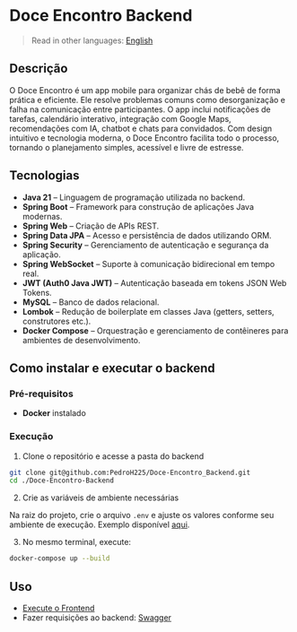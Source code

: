 # Doce Encontro Backend

> Read in other languages: [English](README.eng.md)

## Descrição
O Doce Encontro é um app mobile para organizar chás de bebê de forma prática e eficiente. Ele resolve problemas comuns como desorganização e falha na comunicação entre participantes. O app inclui notificações de tarefas, calendário interativo, integração com Google Maps, recomendações com IA, chatbot e chats para convidados. Com design intuitivo e tecnologia moderna, o Doce Encontro facilita todo o processo, tornando o planejamento simples, acessível e livre de estresse.

## Tecnologias
- **Java 21** – Linguagem de programação utilizada no backend.
- **Spring Boot** – Framework para construção de aplicações Java modernas.
- **Spring Web** – Criação de APIs REST.
- **Spring Data JPA** – Acesso e persistência de dados utilizando ORM.
- **Spring Security** – Gerenciamento de autenticação e segurança da aplicação.
- **Spring WebSocket** – Suporte à comunicação bidirecional em tempo real.
- **JWT (Auth0 Java JWT)** – Autenticação baseada em tokens JSON Web Tokens.
- **MySQL** – Banco de dados relacional.
- **Lombok** – Redução de boilerplate em classes Java (getters, setters, construtores etc.).
- **Docker Compose** – Orquestração e gerenciamento de contêineres para ambientes de desenvolvimento.

## Como instalar e executar o backend

### Pré-requisitos
- **Docker** instalado

### Execução
1. Clone o repositório e acesse a pasta do backend
```bash
git clone git@github.com:PedroH225/Doce-Encontro_Backend.git 
cd ./Doce-Encontro-Backend
```

2. Crie as variáveis de ambiente necessárias

Na raiz do projeto, crie o arquivo `.env` e ajuste os valores conforme seu ambiente de execução. Exemplo disponível [aqui](https://github.com/PedroH225/Doce-Encontro_Backend/blob/main/.env-example).

3. No mesmo terminal, execute:
```bash
docker-compose up --build 
```

## Uso
- [Execute o Frontend](https://github.com/DoceEncontro/Frontend)
- Fazer requisições ao backend: [Swagger](http://localhost:8080/swagger-ui/index.html)
